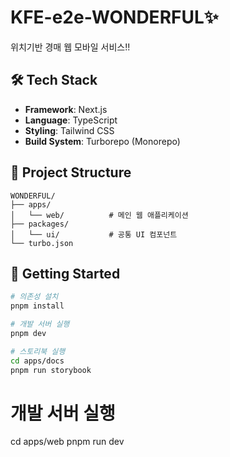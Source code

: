 # KFE-e2e-WONDERFUL✨

위치기반 경매 웹 모바일 서비스!!

## 🛠️ Tech Stack

- **Framework**: Next.js
- **Language**: TypeScript
- **Styling**: Tailwind CSS
- **Build System**: Turborepo (Monorepo)

## 📁 Project Structure

```
WONDERFUL/
├── apps/
│   └── web/          # 메인 웹 애플리케이션
├── packages/
│   └── ui/           # 공통 UI 컴포넌트
└── turbo.json
```

## 🚀 Getting Started

```bash
# 의존성 설치
pnpm install

# 개발 서버 실행
pnpm dev

# 스토리북 실행
cd apps/docs
pnpm run storybook
```

# 개발 서버 실행
cd apps/web
pnpm run dev